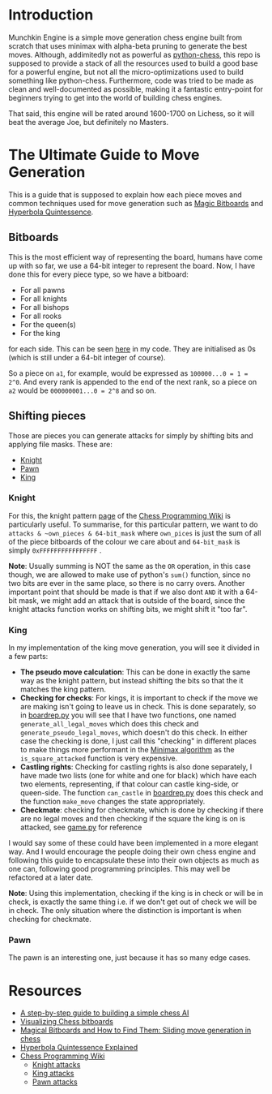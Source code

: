 
# Introduction
Munchkin Engine is a simple move generation chess engine built from scratch that uses minimax with alpha-beta pruning to generate the best moves. 
Although, addimitedly not as powerful as [python-chess](https://github.com/niklasf/python-chess),
this repo is supposed to provide a stack of all the resources used to build a good base for a powerful engine,
but not all the micro-optimizations used to build something like python-chess.
Furthermore, code was tried to be made as clean and well-documented as possible,
making it a fantastic entry-point for beginners trying to get into the world of building chess engines. 

That said, this engine will be rated around 1600-1700 on Lichess, so it will beat the average Joe, but definitely no Masters.  

# The Ultimate Guide to Move Generation
This is a guide that is supposed to explain how each piece moves and common techniques used for move generation such as [Magic Bitboards]() and [Hyperbola Quintessence]().
## Bitboards
This is the most efficient way of representing the board, humans have come up with so far, we use a 64-bit integer to represent the board. Now, I have done this for every piece type, so we have a bitboard:
- For all pawns
- For all knights
- For all bishops
- For all rooks
- For the queen(s)
- For the king

for each side. This can be seen [here](https://github.com/mgtorloni/MunchkinEngine-Chess/blob/master/boardrep.py#L9) in my code. They are initialised as 0s (which is still under a 64-bit integer of course).

So a piece on `a1`, for example, would be expressed as `100000...0 = 1 = 2^0`. And every rank is appended to the end of the next rank, so a piece on `a2` would be `000000001...0 = 2^8` and so on.
## Shifting pieces  
Those are pieces you can generate attacks for simply by shifting bits and applying file masks. These are:
- [Knight](#knight)
- [Pawn](#pawn)
- [King](#king)
### Knight
For this, the knight pattern [page](#resources) of the [Chess Programming Wiki](https://www.chessprogramming.org) is particularly useful. 
To summarise, for this particular pattern, we want to do `attacks & ~own_pieces & 64-bit_mask` where `own_pices` is just the sum of all of the piece bitboards of the colour we care about and `64-bit_mask` is simply `0xFFFFFFFFFFFFFFFF` . 

**Note**: Usually summing is NOT the same as the `OR` operation, in this case though, we are allowed to make use of python's `sum()` function, since no two bits are ever in the same place, so there is no carry overs. Another important point that should be made is that if we also dont `AND` it with a 64-bit mask, we might add an attack that is outside of the board, since the knight attacks function works on shifting bits, we might shift it "too far".

### King
In my implementation of the king move generation, you will see it divided in a few parts:
- **The pseudo move calculation**: This can be done in exactly the same way as the knight pattern, but instead shifting the bits so that the it matches the king pattern.
- **Checking for checks**: For kings, it is important to check if the move we are making isn't going to leave us in check. This is done separately, so in [boardrep.py]() you will see that I have two functions, one named `generate_all_legal_moves` which does this check and `generate_pseudo_legal_moves`, which doesn't do this check. In either case the checking is done, I just call this "checking" in different places to make things more performant in the [Minimax algorithm]() as the `is_square_attacked` function is very expensive.
- **Castling rights**: Checking for castling rights is also done separately, I have made two lists (one for white and one for black) which have each two elements, representing, if that colour can castle king-side, or queen-side. The function `can_castle` in [boardrep.py](boardrep.py) does this check and the function `make_move` changes the state appropriately. 
- **Checkmate**:  checking for checkmate, which is done by checking if there are no legal moves and then checking if the square the king is on is attacked, see [game.py](game.py) for reference 

I would say some of these could have been implemented in a more elegant way. And I would encourage the people doing their own chess engine and following this guide to encapsulate these into their own objects as much as one can, following good programming principles. This may well be refactored at a later date.

**Note**: Using this implementation, checking if the king is in check or will be in check, is exactly the same thing i.e. if we don't get out of check we will be in check. The only situation where the distinction is important is when checking for checkmate.

### Pawn
The pawn is an interesting one, just because it has so many edge cases.


# Resources
- [A step-by-step guide to building a simple chess AI](https://www.freecodecamp.org/news/simple-chess-ai-step-by-step-1d55a9266977/)
- [Visualizing Chess bitboards](https://healeycodes.com/visualizing-chess-bitboards)
- [Magical Bitboards and How to Find Them: Sliding move generation in chess](https://analog-hors.github.io/site/magic-bitboards/)
- [Hyperbola Quintessence Explained](https://www.youtube.com/watch?v=bCH4YK6oq8M)
- [Chess Programming Wiki](https://www.chessprogramming.org)
  - [Knight attacks](https://www.chessprogramming.org/Knight_Pattern)
  - [King attacks](https://www.chessprogramming.org/King_Pattern)
  - [Pawn attacks](https://www.chessprogramming.org/Pawn_Attacks_(Bitboards))
  
